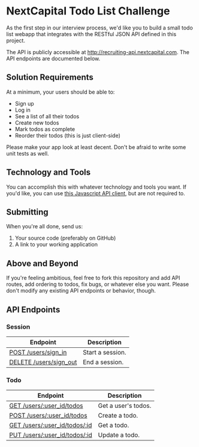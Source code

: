 # NextCapital Todo List Challenge

As the first step in our interview process, we'd like you to build a small todo list webapp that integrates with the RESTful JSON API defined in this project.

The API is publicly accessible at http://recruiting-api.nextcapital.com. The API endpoints are documented below.

## Solution Requirements

At a minimum, your users should be able to:

* Sign up
* Log in
* See a list of all their todos
* Create new todos
* Mark todos as complete
* Reorder their todos (this is just client-side)

Please make your app look at least decent. Don't be afraid to write some unit tests as well.

## Technology and Tools

You can accomplish this with whatever technology and tools you want. If you'd like, you can use [this Javascript API client](https://github.com/clarkr/nextcapital-todo-api-client-jquery), but are not required to.

## Submitting

When you're all done, send us:

1. Your source code (preferably on GitHub)
1. A link to your working application

## Above and Beyond

If you're feeling ambitious, feel free to fork this repository and add API routes, add ordering to todos, fix bugs, or whatever else you want. Please don't modify any existing API endpoints or behavior, though.

## API Endpoints

### Session

| Endpoint                                                            | Description         |
| ------------------------------------------------------------------- | ------------------- |
| [POST /users/sign_in](/doc/session.md#post-userssign_in)            | Start a session.    |
| [DELETE /users/sign_out](/doc/session.md#delete-userssign_out)      | End a session.      |

### Todo

| Endpoint                                                            | Description         |
| ------------------------------------------------------------------- | ------------------- |
| [GET /users/:user_id/todos](/doc/todo.md#get-usersuser_idtodos)     | Get a user's todos. |
| [POST /users/:user_id/todos](/doc/todo.md#post-usersuser_idtodos)   | Create a todo.      |
| [GET /users/:user_id/todos/:id](/doc/todo.md#get-usersuser_idtodos) | Get a todo.         |
| [PUT /users/:user_id/todos/:id](/doc/todo.md#put-usersuser_idtodos) | Update a todo.      |
